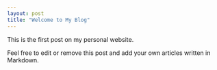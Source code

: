 ```yaml
---
layout: post
title: "Welcome to My Blog"
---
```


This is the first post on my personal website.

Feel free to edit or remove this post and add your own articles written in Markdown.
